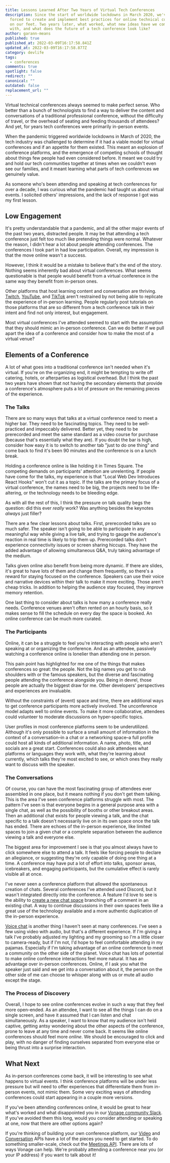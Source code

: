 ```yaml
---
title: Lessons Learned After Two Years of Virtual Tech Conferences
description: Since the start of worldwide lockdowns in March 2020, we've been
  forced to create and implement best practices for online technical conferences
  on our feet. Two years later, what worked, what new ideas have we come up
  with, and what does the future of a tech conference look like?
author: garann-means
published: true
published_at: 2022-03-09T16:17:58.841Z
updated_at: 2022-03-09T16:17:58.877Z
category: devlife
tags:
  - conferences
comments: true
spotlight: false
redirect: ""
canonical: ""
outdated: false
replacement_url: ""
---
```

Virtual technical conferences always seemed to make perfect sense. Who better than a bunch of technologists to find a way to deliver the content and conversations of a traditional professional conference, without the difficulty of travel, or the overhead of seating and feeding thousands of attendees? And yet, for years tech conferences were primarily in-person events. 

When the pandemic triggered worldwide lockdowns in March of 2020, the tech industry was challenged to determine if it had a viable model for virtual conferences and if an appetite for them existed. This meant an explosion of conference platforms, and the emergence of competing schools of thought about things few people had even considered before. It meant we could try and hold our tech communities together at times when we couldn't even see our families, and it meant learning what parts of tech conferences we genuinely value.

As someone who's been attending and speaking at tech conferences for over a decade, I was curious what the pandemic had taught us about virtual events. I solicited others' impressions, and the lack of response I got was my first lesson. 

## Low Engagement

It's pretty understandable that a pandemic, and all the other major events of the past two years, distracted people. It may be that attending a tech conference just felt too much like pretending things were normal. Whatever the reason, I didn't hear a lot about people attending conferences. The conferences I took part in had low participation. Overall, my impression is that the move online wasn't a success.

However, I think it would be a mistake to believe that's the end of the story. Nothing seems inherently bad about virtual conferences. What seems questionable is that people would benefit from a virtual conference in the same way they benefit from in-person ones.

Other platforms that host learning content and conversation are thriving. [Twitch](https://www.twitch.tv/vonagedevs), [YouTube](https://www.youtube.com/channel/UCHQnbTiun_Wn7nDxkQavrYQ), and [TikTok](https://www.tiktok.com/@amdcavallaro/video/7037278755714239750) aren't restrained by not being able to replicate the experience of in-person learning. People regularly post tutorials on those platforms that are so different from a tech conference talk in their intent and find not only interest, but engagement. 

Most virtual conferences I've attended seemed to start with the assumption that they should mimic an in-person conference. Can we do better if we pull apart the idea of a conference and consider how to make the most of a virtual venue?

## Elements of a Conference

A lot of what goes into a traditional conference isn't needed when it's virtual. If you're on the organizing end, it might be tempting to write off catering, hotels, or afterparties as logistical overhead. But I think the past two years have shown that not having the secondary elements that provide a conference's atmosphere puts a lot of pressure on the remaining pieces of the experience. 

### The Talks

There are so many ways that talks at a virtual conference need to meet a higher bar. They need to be fascinating topics. They need to be well-practiced and impeccably delivered. Better yet, they need to be prerecorded and meet the same standard as a video course for purchase (because that's essentially what they are). If you doubt the bar is high, consider how easy it is to switch to another tab "just to do one thing" and come back to find it's been 90 minutes and the conference is on a lunch break. 

Holding a conference online is like holding it in Times Square. The competing demands on participants' attention are unrelenting. If people have come for the talks, my experience is that "Local Web Dev Introduces React Hooks" won't cut it as a topic. If the talks are the primary focus of a virtual conference, the names need to be big, the projects need to be life-altering, or the technology needs to be bleeding edge. 

As with all the rest of this, I think the pressure on talk quality begs the question: did this ever _really_ work? Was anything besides the keynotes _always_ just filler? 

There are a few clear lessons about talks. First, prerecorded talks are so much safer. The speaker isn't going to be able to participate in any meaningful way while giving a live talk, and trying to gauge the audience's reaction in real time is likely to trip them up. Prerecorded talks don't experience connectivity issues or screen sharing hiccups. They have the added advantage of allowing simultaneous Q&A, truly taking advantage of the medium. 

Talks given online also benefit from being more dynamic. If there are slides, it's great to have lots of them and change them frequently, so there's a reward for staying focused on the conference. Speakers can use their voice and narrative devices within their talk to make it more exciting. Those aren't cheap tricks. In addition to helping the audience stay focused, they improve memory retention. 

One last thing to consider about talks is how many a conference really needs. Conference venues aren't often rented on an hourly basis, so it makes sense to fill the schedule on every day the space is booked. An online conference can be much more curated. 

### The Participants

Online, it can be a struggle to feel you're interacting with people who aren't speaking at or organizing the conference. And as an attendee, passively watching a conference online is lonelier than attending one in person.

This pain point has highlighted for me one of the things that makes conferences so great: the people. Not the big names you get to rub shoulders with or the famous speakers, but the diverse and fascinating people attending the conference alongside you. Being in devrel, those people are actually the biggest draw for me. Other developers' perspectives and experiences are invaluable.

Without the constraints of (event) space and time, there are additional ways to get conference participants more actively involved. The unconference model adapts well to online events. To make it more collaborative, attendees could volunteer to moderate discussions on hyper-specific topics. 

User profiles in most conference platforms seem to be underutilized. Although it's only possible to surface a small amount of information in the context of a conversation–in a chat or a networking space–a full profile could host all kinds of additional information. A name, photo, title, and socials are a great start. Conferences could also ask attendees what platforms or languages they work with, what they're learning about currently, which talks they're most excited to see, or which ones they really want to discuss with the speaker. 

### The Conversations

Of course, you can have the most fascinating group of attendees ever assembled in one place, but it means nothing if you don't get them talking. This is the area I've seen conference platforms struggle with most. The pattern I've seen is that everyone begins in a general purpose area with a single chat, as well as the possibility of booths or other breakout areas. Then an additional chat exists for people viewing a talk, and the chat specific to a talk doesn't necessarily live on in its own space once the talk has ended. There are echoes of the in-person experience, like limited spaces to join a given chat or a complete separation between the audience viewing a talk and everyone else. 

The biggest area for improvement I see is that you almost always have to click somewhere else to attend a talk. It feels like forcing people to declare an allegiance, or suggesting they're only capable of doing one thing at a time. A conference may have put a lot of effort into talks, sponsor areas, icebreakers, and engaging participants, but the cumulative effect is rarely visible all at once. 

I've never seen a conference platform that allowed the spontaneous creation of chats. Several conferences I've attended used Discord, but it wasn't integrated directly into the conference. A feature I'd love to see is the ability to [create a new chat space](https://developer.vonage.com/conversation/code-snippets/conversation/create-conversation) branching off a comment in an existing chat. A way to continue discussions in their own spaces feels like a great use of the technology available and a more authentic duplication of the in-person experience. 

[Voice chat](https://developer.vonage.com/voice/voice-api/code-snippets/connect-callers-into-a-conference) is another thing I haven't seen at many conferences. I've seen a few using video with audio, but that's a different experience. If I'm giving a talk I've probably adjusted my lighting and my grooming so I'm a little closer to camera-ready, but if I'm not, I'd hope to feel comfortable attending in my pajamas. Especially if I'm taking advantage of an online conference to meet a community on the other side of the planet. Voice chat has lots of potential to make online conference interactions feel more natural. It has an advantage over in-person conferences. Online, if I ask you what the speaker just said and we get into a conversation about it, the person on the other side of me can choose to whisper along with us or mute all audio except the stage.

### The Process of Discovery

Overall, I hope to see online conferences evolve in such a way that they feel more open-ended. As an attendee, I want to see all the things I can do on a single screen, and have it assumed that I can listen and chat simultaneously. As a speaker, I want to know that my audience isn't held captive, getting antsy wondering about the other aspects of the conference, prone to leave at any time and never come back. It seems like online conferences should feel more _online_. We should be encouraged to click and play, with no danger of finding ourselves separated from everyone else or being thrust into a surprise interaction.

## What Next

As in-person conferences come back, it will be interesting to see what happens to virtual events. I think conference platforms will be under less pressure but will need to offer experiences that differentiate them from in-person events, not mimic them. Some very exciting ways of attending conferences could start appearing in a couple more versions. 

If you've been attending conferences online, it would be great to hear what's worked and what disappointed you in our [Vonage community Slack](https://vonage-community.slack.com). If you've avoided them this long, would you consider attending or speaking at one, now that there are other options again? 

If you're thinking of building your own conference platform, our [Video](https://tokbox.com/developer/get-started-options/) and [Conversation](https://developer.vonage.com/conversation/overview) APIs have a lot of the pieces you need to get started. To do something smaller-scale, check out the [Meetings API](https://developer.vonage.com/meetings/overview). There are lots of ways Vonage can help. We're probably attending a conference near you (or your IP address) if you want to talk about it!